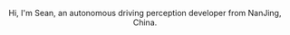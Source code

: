 <div align="center">
  <p>Hi, I'm Sean, an autonomous driving perception developer from NanJing, China.</p>
</div>
